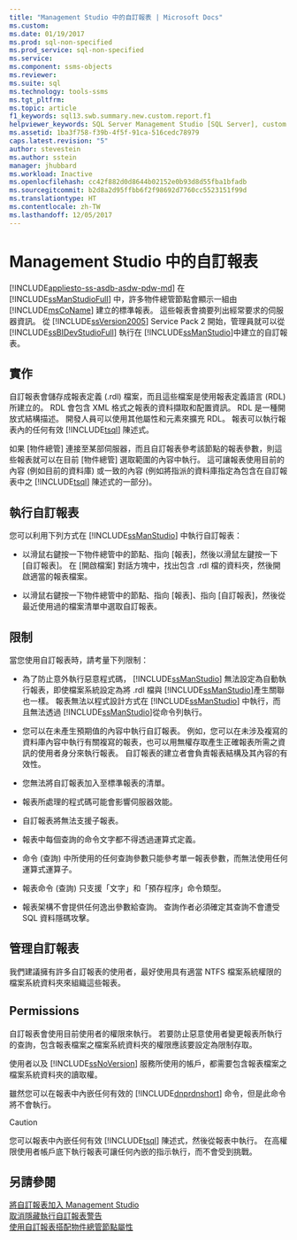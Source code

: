 ```yaml
---
title: "Management Studio 中的自訂報表 | Microsoft Docs"
ms.custom: 
ms.date: 01/19/2017
ms.prod: sql-non-specified
ms.prod_service: sql-non-specified
ms.service: 
ms.component: ssms-objects
ms.reviewer: 
ms.suite: sql
ms.technology: tools-ssms
ms.tgt_pltfrm: 
ms.topic: article
f1_keywords: sql13.swb.summary.new.custom.report.f1
helpviewer_keywords: SQL Server Management Studio [SQL Server], custom reports
ms.assetid: 1ba3f758-f39b-4f5f-91ca-516cedc78979
caps.latest.revision: "5"
author: stevestein
ms.author: sstein
manager: jhubbard
ms.workload: Inactive
ms.openlocfilehash: cc42f882d0d8644b02152e0b93d8d55fba1bfadb
ms.sourcegitcommit: b2d8a2d95ffbb6f2f98692d7760cc5523151f99d
ms.translationtype: HT
ms.contentlocale: zh-TW
ms.lasthandoff: 12/05/2017
---
```

# <a name="custom-reports-in-management-studio"></a>Management Studio 中的自訂報表
[!INCLUDE[appliesto-ss-asdb-asdw-pdw-md](../../includes/appliesto-ss-asdb-asdw-pdw-md.md)] 在 [!INCLUDE[ssManStudioFull](../../includes/ssmanstudiofull_md.md)] 中，許多物件總管節點會顯示一組由 [!INCLUDE[msCoName](../../includes/msconame_md.md)] 建立的標準報表。 這些報表會摘要列出經常要求的伺服器資訊。 從 [!INCLUDE[ssVersion2005](../../includes/ssversion2005_md.md)] Service Pack 2 開始，管理員就可以從 [!INCLUDE[ssBIDevStudioFull](../../includes/ssbidevstudiofull_md.md)] 執行在 [!INCLUDE[ssManStudio](../../includes/ssmanstudio_md.md)]中建立的自訂報表。  
  
## <a name="implementation"></a>實作  
自訂報表會儲存成報表定義 (.rdl) 檔案，而且這些檔案是使用報表定義語言 (RDL) 所建立的。 RDL 會包含 XML 格式之報表的資料擷取和配置資訊。 RDL 是一種開放式結構描述。 開發人員可以使用其他屬性和元素來擴充 RDL。 報表可以執行報表內的任何有效 [!INCLUDE[tsql](../../includes/tsql_md.md)] 陳述式。  
  
如果 [物件總管] 連接至某部伺服器，而且自訂報表參考該節點的報表參數，則這些報表就可以在目前 [物件總管] 選取範圍的內容中執行。 這可讓報表使用目前的內容 (例如目前的資料庫) 或一致的內容 (例如將指派的資料庫指定為包含在自訂報表中之 [!INCLUDE[tsql](../../includes/tsql_md.md)] 陳述式的一部分)。  
  
## <a name="running-a-custom-report"></a>執行自訂報表  
您可以利用下列方式在 [!INCLUDE[ssManStudio](../../includes/ssmanstudio_md.md)] 中執行自訂報表：  
  
-   以滑鼠右鍵按一下物件總管中的節點、指向 [報表]，然後以滑鼠左鍵按一下 [自訂報表]。 在 [開啟檔案] 對話方塊中，找出包含 .rdl 檔的資料夾，然後開啟適當的報表檔案。  
  
-   以滑鼠右鍵按一下物件總管中的節點、指向 [報表]、指向 [自訂報表]，然後從最近使用過的檔案清單中選取自訂報表。  
  
## <a name="limitations"></a>限制  
當您使用自訂報表時，請考量下列限制：  
  
-   為了防止意外執行惡意程式碼， [!INCLUDE[ssManStudio](../../includes/ssmanstudio_md.md)] 無法設定為自動執行報表，即使檔案系統設定為將 .rdl 檔與 [!INCLUDE[ssManStudio](../../includes/ssmanstudio_md.md)]產生關聯也一樣。 報表無法以程式設計方式在 [!INCLUDE[ssManStudio](../../includes/ssmanstudio_md.md)] 中執行，而且無法透過 [!INCLUDE[ssManStudio](../../includes/ssmanstudio_md.md)]從命令列執行。  
  
-   您可以在未產生預期值的內容中執行自訂報表。 例如，您可以在未涉及複寫的資料庫內容中執行有關複寫的報表，也可以用無權存取產生正確報表所需之資訊的使用者身分來執行報表。 自訂報表的建立者會負責報表結構及其內容的有效性。  
  
-   您無法將自訂報表加入至標準報表的清單。  
  
-   報表所處理的程式碼可能會影響伺服器效能。  
  
-   自訂報表將無法支援子報表。  
  
-   報表中每個查詢的命令文字都不得透過運算式定義。  
  
-   命令 (查詢) 中所使用的任何查詢參數只能參考單一報表參數，而無法使用任何運算式運算子。  
  
-   報表命令 (查詢) 只支援「文字」和「預存程序」命令類型。  
  
-   報表架構不會提供任何逸出參數給查詢。 查詢作者必須確定其查詢不會遭受 SQL 資料隱碼攻擊。  
  
## <a name="managing-custom-reports"></a>管理自訂報表  
我們建議擁有許多自訂報表的使用者，最好使用具有適當 NTFS 檔案系統權限的檔案系統資料夾來組織這些報表。  
  
## <a name="permissions"></a>Permissions  
自訂報表會使用目前使用者的權限來執行。 若要防止惡意使用者變更報表所執行的查詢，包含報表檔案之檔案系統資料夾的權限應該要設定為限制存取。  
  
使用者以及 [!INCLUDE[ssNoVersion](../../includes/ssnoversion_md.md)] 服務所使用的帳戶，都需要包含報表檔案之檔案系統資料夾的讀取權。  
  
雖然您可以在報表中內嵌任何有效的 [!INCLUDE[dnprdnshort](../../includes/dnprdnshort_md.md)] 命令，但是此命令將不會執行。  
  
> [!CAUTION]  
> 您可以報表中內嵌任何有效 [!INCLUDE[tsql](../../includes/tsql_md.md)] 陳述式，然後從報表中執行。 在高權限使用者帳戶底下執行報表可讓任何內嵌的指示執行，而不會受到挑戰。  
  

  
## <a name="see-also"></a>另請參閱  
[將自訂報表加入 Management Studio](../../ssms/object/add-a-custom-report-to-management-studio.md)  
[取消隱藏執行自訂報表警告](../../ssms/object/unsuppress-run-custom-report-warnings.md)  
[使用自訂報表搭配物件總管節點屬性](../../ssms/object/use-custom-reports-with-object-explorer-node-properties.md)  
  
